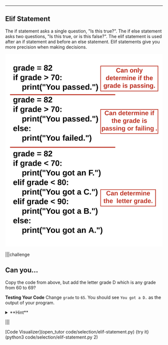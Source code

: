 ----------

## Elif Statement

The if statement asks a single question, "Is this true?". The if else statement asks two questions, "Is this true, or is this false?". The elif statement is used after an if statement and before an else statement. Elif statements give you more precision when making decisions.

![elif Statement](.guides/images/if-vs-else-vs-elif.png)

|||challenge
## Can you...
Copy the code from above, but add the letter grade D which is any grade from 60 to 69?

**Testing Your Code**
Change `grade` to `65`. You should see `You got a D.` as the output of your program.
<details><summary>**Hint**</summary>You need to change the if statement and add another elif statement.</details>

|||

[Code Visualizer](open_tutor code/selection/elif-statement.py)
{try it}(python3 code/selection/elif-statement.py 2)

